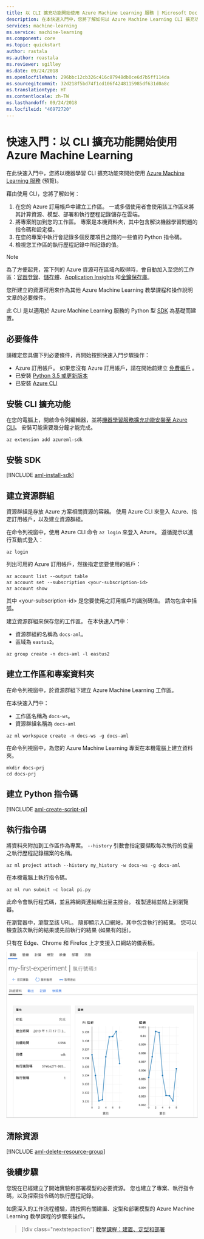 ```yaml
---
title: 以 CLI 擴充功能開始使用 Azure Machine Learning 服務 | Microsoft Docs
description: 在本快速入門中，您將了解如何以 Azure Machine Learning CLI 擴充功能開始使用 Azure Machine Learning 服務。
services: machine-learning
ms.service: machine-learning
ms.component: core
ms.topic: quickstart
author: rastala
ms.author: roastala
ms.reviewer: sgilley
ms.date: 09/24/2018
ms.openlocfilehash: 296bbc12cb326c416c87948db0ce6d7b5ff114da
ms.sourcegitcommit: 32d218f5bd74f1cd106f4248115985df631d0a8c
ms.translationtype: HT
ms.contentlocale: zh-TW
ms.lasthandoff: 09/24/2018
ms.locfileid: "46972720"
---
```

# <a name="quickstart-get-started-with-azure-machine-learning-using-the-cli-extension"></a>快速入門：以 CLI 擴充功能開始使用 Azure Machine Learning

在此快速入門中，您將以機器學習 CLI 擴充功能來開始使用 [Azure Machine Learning 服務](overview-what-is-azure-ml.md) (預覽)。

藉由使用 CLI，您將了解如何：

1. 在您的 Azure 訂用帳戶中建立工作區。 一或多個使用者會使用該工作區來將其計算資源、模型、部署和執行歷程記錄儲存在雲端。
1. 將專案附加到您的工作區。   專案是本機資料夾，其中包含解決機器學習問題的指令碼和設定檔。  
1. 在您的專案中執行會記錄多個反覆項目之間的一些值的 Python 指令碼。
1. 檢視您工作區的執行歷程記錄中所記錄的值。

> [!NOTE]
> 為了方便起見，當下列的 Azure 資源可在區域內取得時，會自動加入至您的工作區：[容器登錄](https://azure.microsoft.com/services/container-registry/)、[儲存體](https://azure.microsoft.com/services/storage/)、[Application Insights](https://azure.microsoft.com/services/application-insights/) 和[金鑰保存庫](https://azure.microsoft.com/services/key-vault/)。

您所建立的資源可用來作為其他 Azure Machine Learning 教學課程和操作說明文章的必要條件。

此 CLI 是以適用於 Azure Machine Learning 服務的 Python 型 <a href="http://aka.ms/aml-sdk" target="_blank">SDK</a> 為基礎而建置。

## <a name="prerequisites"></a>必要條件

請確定您具備下列必要條件，再開始按照快速入門步驟操作：

+ Azure 訂用帳戶。 如果您沒有 Azure 訂用帳戶，請在開始前建立 [免費帳戶](https://azure.microsoft.com/free/?WT.mc_id=A261C142F) 。
+ 已安裝 [Python 3.5 或更新版本](https://www.python.org/)
+ 已安裝 [Azure CLI](https://docs.microsoft.com/cli/azure/install-azure-cli?view=azure-cli-latest)

## <a name="install-the-cli-extension"></a>安裝 CLI 擴充功能

在您的電腦上，開啟命令列編輯器，並將[機器學習服務擴充功能安裝至 Azure CLI](reference-azure-machine-learning-cli.md)。  安裝可能需要幾分鐘才能完成。

```azurecli
az extension add azureml-sdk
```

## <a name="install-the-sdk"></a>安裝 SDK

[!INCLUDE [aml-install-sdk](../../../includes/aml-install-sdk.md)]

## <a name="create-a-resource-group"></a>建立資源群組

資源群組是存放 Azure 方案相關資源的容器。 使用 Azure CLI 來登入 Azure、指定訂用帳戶，以及建立資源群組。

在命令列視窗中，使用 Azure CLI 命令 `az login` 來登入 Azure。 遵循提示以進行互動式登入：
    
   ```azurecli
   az login
   ```

列出可用的 Azure 訂用帳戶，然後指定您要使用的帳戶：
   ```azurecli
   az account list --output table
   az account set --subscription <your-subscription-id>
   az account show
   ```
   其中 \<your-subscription-id\> 是您要使用之訂用帳戶的識別碼值。 請勿包含中括弧。

建立資源群組來保存您的工作區。
在本快速入門中：
   + 資源群組的名稱為 `docs-aml`。
   + 區域為 `eastus2`。 

   ```azurecli
   az group create -n docs-aml -l eastus2
   ```

## <a name="create-a-workspace-and-a-project-folder"></a>建立工作區和專案資料夾

在命令列視窗中，於資源群組下建立 Azure Machine Learning 工作區。


   在本快速入門中：
   + 工作區名稱為 `docs-ws`。
   + 資源群組名稱為 `docs-aml`

   ```azurecli
   az ml workspace create -n docs-ws -g docs-aml
   ```

在命令列視窗中，為您的 Azure Machine Learning 專案在本機電腦上建立資料夾。

   ```
   mkdir docs-prj
   cd docs-prj
   ```

## <a name="create-a-python-script"></a>建立 Python 指令碼

[!INCLUDE [aml-create-script-pi](../../../includes/aml-create-script-pi.md)]

## <a name="run-the-script"></a>執行指令碼

將資料夾附加到工作區作為專案。 `--history` 引數會指定要擷取每次執行的度量之執行歷程記錄檔案的名稱。

   ```azurecli
   az ml project attach --history my_history -w docs-ws -g docs-aml
   ```

在本機電腦上執行指令碼。

   ```azurecli
   az ml run submit -c local pi.py
   ```

   此命令會執行程式碼，並且將網頁連結輸出至主控台。 複製連結並貼上到瀏覽器。

在瀏覽器中，瀏覽至該 URL。 隨即顯示入口網站，其中包含執行的結果。 您可以檢查該次執行的結果或先前執行的結果 (如果有的話)。

只有在 Edge、Chrome 和 Firefox 上才支援入口網站的儀表板。

   ![檢視歷程記錄](./media/quickstart-get-started/web-results.png)

## <a name="clean-up-resources"></a>清除資源

[!INCLUDE [aml-delete-resource-group](../../../includes/aml-delete-resource-group.md)]

## <a name="next-steps"></a>後續步驟
您現在已經建立了開始實驗和部署模型的必要資源。 您也建立了專案、執行指令碼，以及探索指令碼的執行歷程記錄。

如需深入的工作流程體驗，請按照有關建置、定型和部署模型的 Azure Machine Learning 教學課程的步驟來操作。

> [!div class="nextstepaction"]
> [教學課程：建置、定型和部署](tutorial-train-models-with-aml.md)